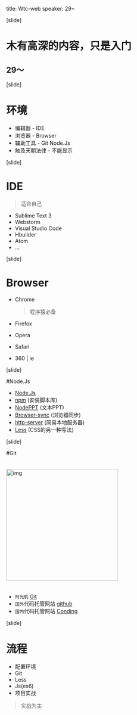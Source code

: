 ﻿
title: Wtc-web
speaker: 29~
<!-- theme: -->

[slide]

# 木有高深的内容，**只是入门**
## 29～


[slide]

# 环境

- 编辑器 - IDE
- 浏览器 - Browser
- 辅助工具 - Git Node.Js
- 触及天朝法律 - 不能显示


[slide] 

# IDE

> 适合自己

- Sublime Text 3
- Webstorm 
- Visual Studio Code
- Hbuilder
- Atom
- ...

[slide]

# Browser

- Chrome
	> 程序猿必备

- Firefox
- Opera
- Safari
- 360 | ie


[slide]

#Node.Js

- [Node.Js](http://nodejs.org)
- [npm](https://npm.taobao.org/) (安装脚本库)
- [NodePPT](https://github.com/ksky521/nodeppt/) (文本PPT)
- [Browser-sync](http://www.browsersync.cn/) (浏览器同步)
- [http-server](https://github.com/indexzero/http-server) (简易本地服务器)
- [Less](http://www.bootcss.com/p/lesscss/) (CSS的另一种写法)

[slide]

#Git

<img src="http://ots3ze24j.bkt.clouddn.com/sgj.png" alt="img" width="300" style="margin:20px auto">

- `时光机` [Git](http://www.liaoxuefeng.com/wiki/0013739516305929606dd18361248578c67b8067c8c017b000/)
- `国外`代码托管网站 [github](http://github.com)
- `国内`代码托管网站 [Conding](http://www.coding.net)

[slide]

# 流程

- 配置环境
- Git
- Less
- Js(es6)
- 项目实战

> 实战为主